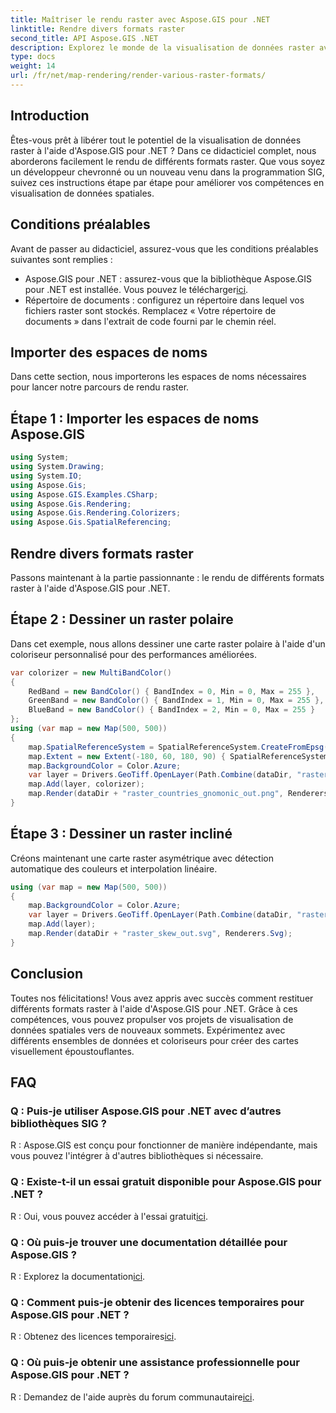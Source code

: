 ```yaml
---
title: Maîtriser le rendu raster avec Aspose.GIS pour .NET
linktitle: Rendre divers formats raster
second_title: API Aspose.GIS .NET
description: Explorez le monde de la visualisation de données raster avec Aspose.GIS pour .NET. Apprenez à restituer sans effort de superbes cartes dans différents formats. Télécharger maintenant!
type: docs
weight: 14
url: /fr/net/map-rendering/render-various-raster-formats/
---
```

## Introduction
Êtes-vous prêt à libérer tout le potentiel de la visualisation de données raster à l'aide d'Aspose.GIS pour .NET ? Dans ce didacticiel complet, nous aborderons facilement le rendu de différents formats raster. Que vous soyez un développeur chevronné ou un nouveau venu dans la programmation SIG, suivez ces instructions étape par étape pour améliorer vos compétences en visualisation de données spatiales.
## Conditions préalables
Avant de passer au didacticiel, assurez-vous que les conditions préalables suivantes sont remplies :
- Aspose.GIS pour .NET : assurez-vous que la bibliothèque Aspose.GIS pour .NET est installée. Vous pouvez le télécharger[ici](https://releases.aspose.com/gis/net/).
- Répertoire de documents : configurez un répertoire dans lequel vos fichiers raster sont stockés. Remplacez « Votre répertoire de documents » dans l'extrait de code fourni par le chemin réel.
## Importer des espaces de noms
Dans cette section, nous importerons les espaces de noms nécessaires pour lancer notre parcours de rendu raster.
## Étape 1 : Importer les espaces de noms Aspose.GIS
```csharp
using System;
using System.Drawing;
using System.IO;
using Aspose.Gis;
using Aspose.GIS.Examples.CSharp;
using Aspose.Gis.Rendering;
using Aspose.Gis.Rendering.Colorizers;
using Aspose.Gis.SpatialReferencing;
```
## Rendre divers formats raster
Passons maintenant à la partie passionnante : le rendu de différents formats raster à l'aide d'Aspose.GIS pour .NET.
## Étape 2 : Dessiner un raster polaire
Dans cet exemple, nous allons dessiner une carte raster polaire à l'aide d'un coloriseur personnalisé pour des performances améliorées.
```csharp
var colorizer = new MultiBandColor()
{
    RedBand = new BandColor() { BandIndex = 0, Min = 0, Max = 255 },
    GreenBand = new BandColor() { BandIndex = 1, Min = 0, Max = 255 },
    BlueBand = new BandColor() { BandIndex = 2, Min = 0, Max = 255 }
};
using (var map = new Map(500, 500))
{
    map.SpatialReferenceSystem = SpatialReferenceSystem.CreateFromEpsg(102034);
    map.Extent = new Extent(-180, 60, 180, 90) { SpatialReferenceSystem = SpatialReferenceSystem.Wgs84 };
    map.BackgroundColor = Color.Azure;
    var layer = Drivers.GeoTiff.OpenLayer(Path.Combine(dataDir, "raster_countries.tif"));
    map.Add(layer, colorizer);
    map.Render(dataDir + "raster_countries_gnomonic_out.png", Renderers.Png);
}
```
## Étape 3 : Dessiner un raster incliné
Créons maintenant une carte raster asymétrique avec détection automatique des couleurs et interpolation linéaire.
```csharp
using (var map = new Map(500, 500))
{
    map.BackgroundColor = Color.Azure;
    var layer = Drivers.GeoTiff.OpenLayer(Path.Combine(dataDir, "raster_skew.tif"));
    map.Add(layer);
    map.Render(dataDir + "raster_skew_out.svg", Renderers.Svg);
}
```
## Conclusion
Toutes nos félicitations! Vous avez appris avec succès comment restituer différents formats raster à l'aide d'Aspose.GIS pour .NET. Grâce à ces compétences, vous pouvez propulser vos projets de visualisation de données spatiales vers de nouveaux sommets. Expérimentez avec différents ensembles de données et coloriseurs pour créer des cartes visuellement époustouflantes.
## FAQ
### Q : Puis-je utiliser Aspose.GIS pour .NET avec d’autres bibliothèques SIG ?
R : Aspose.GIS est conçu pour fonctionner de manière indépendante, mais vous pouvez l'intégrer à d'autres bibliothèques si nécessaire.
### Q : Existe-t-il un essai gratuit disponible pour Aspose.GIS pour .NET ?
 R : Oui, vous pouvez accéder à l'essai gratuit[ici](https://releases.aspose.com/).
### Q : Où puis-je trouver une documentation détaillée pour Aspose.GIS ?
 R : Explorez la documentation[ici](https://reference.aspose.com/gis/net/).
### Q : Comment puis-je obtenir des licences temporaires pour Aspose.GIS pour .NET ?
 R : Obtenez des licences temporaires[ici](https://purchase.aspose.com/temporary-license/).
### Q : Où puis-je obtenir une assistance professionnelle pour Aspose.GIS pour .NET ?
 R : Demandez de l'aide auprès du forum communautaire[ici](https://forum.aspose.com/c/gis/33).